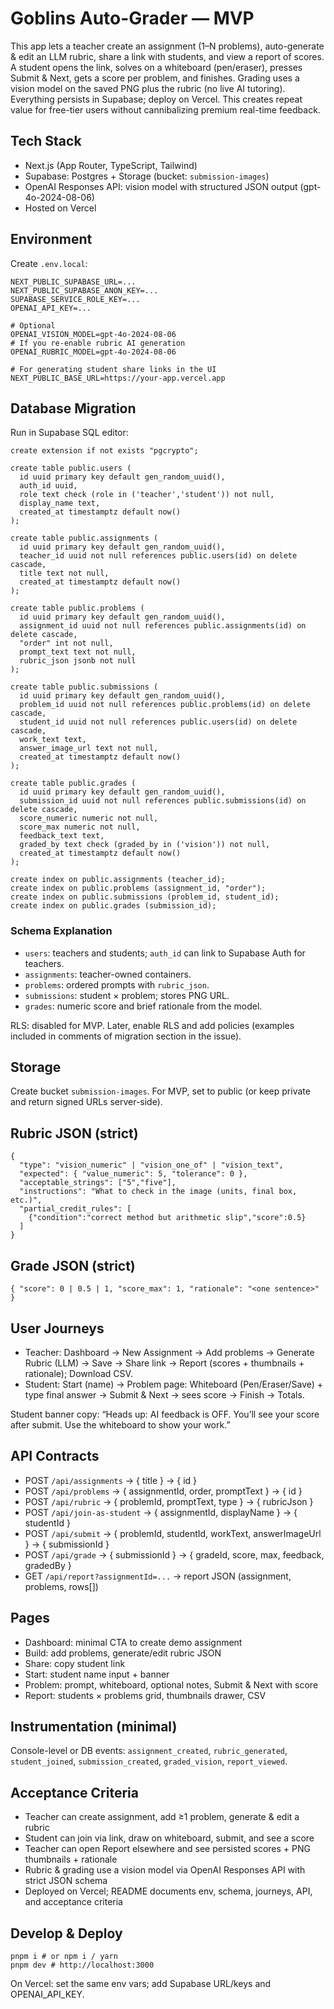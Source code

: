 # Goblins Auto-Grader — MVP

This app lets a teacher create an assignment (1–N problems), auto-generate & edit an LLM rubric, share a link with students, and view a report of scores. A student opens the link, solves on a whiteboard (pen/eraser), presses Submit & Next, gets a score per problem, and finishes. Grading uses a vision model on the saved PNG plus the rubric (no live AI tutoring). Everything persists in Supabase; deploy on Vercel. This creates repeat value for free-tier users without cannibalizing premium real-time feedback.

## Tech Stack
- Next.js (App Router, TypeScript, Tailwind)
- Supabase: Postgres + Storage (bucket: `submission-images`)
- OpenAI Responses API: vision model with structured JSON output (gpt-4o-2024-08-06)
- Hosted on Vercel

## Environment
Create `.env.local`:

```
NEXT_PUBLIC_SUPABASE_URL=...
NEXT_PUBLIC_SUPABASE_ANON_KEY=...
SUPABASE_SERVICE_ROLE_KEY=...
OPENAI_API_KEY=...

# Optional
OPENAI_VISION_MODEL=gpt-4o-2024-08-06
# If you re-enable rubric AI generation
OPENAI_RUBRIC_MODEL=gpt-4o-2024-08-06

# For generating student share links in the UI
NEXT_PUBLIC_BASE_URL=https://your-app.vercel.app
```

## Database Migration
Run in Supabase SQL editor:

```
create extension if not exists "pgcrypto";

create table public.users (
  id uuid primary key default gen_random_uuid(),
  auth_id uuid,
  role text check (role in ('teacher','student')) not null,
  display_name text,
  created_at timestamptz default now()
);

create table public.assignments (
  id uuid primary key default gen_random_uuid(),
  teacher_id uuid not null references public.users(id) on delete cascade,
  title text not null,
  created_at timestamptz default now()
);

create table public.problems (
  id uuid primary key default gen_random_uuid(),
  assignment_id uuid not null references public.assignments(id) on delete cascade,
  "order" int not null,
  prompt_text text not null,
  rubric_json jsonb not null
);

create table public.submissions (
  id uuid primary key default gen_random_uuid(),
  problem_id uuid not null references public.problems(id) on delete cascade,
  student_id uuid not null references public.users(id) on delete cascade,
  work_text text,
  answer_image_url text not null,
  created_at timestamptz default now()
);

create table public.grades (
  id uuid primary key default gen_random_uuid(),
  submission_id uuid not null references public.submissions(id) on delete cascade,
  score_numeric numeric not null,
  score_max numeric not null,
  feedback_text text,
  graded_by text check (graded_by in ('vision')) not null,
  created_at timestamptz default now()
);

create index on public.assignments (teacher_id);
create index on public.problems (assignment_id, "order");
create index on public.submissions (problem_id, student_id);
create index on public.grades (submission_id);
```

### Schema Explanation
- `users`: teachers and students; `auth_id` can link to Supabase Auth for teachers.
- `assignments`: teacher-owned containers.
- `problems`: ordered prompts with `rubric_json`.
- `submissions`: student × problem; stores PNG URL.
- `grades`: numeric score and brief rationale from the model.

RLS: disabled for MVP. Later, enable RLS and add policies (examples included in comments of migration section in the issue).

## Storage
Create bucket `submission-images`. For MVP, set to public (or keep private and return signed URLs server-side).

## Rubric JSON (strict)
```
{
  "type": "vision_numeric" | "vision_one_of" | "vision_text",
  "expected": { "value_numeric": 5, "tolerance": 0 },
  "acceptable_strings": ["5","five"],
  "instructions": "What to check in the image (units, final box, etc.)",
  "partial_credit_rules": [
    {"condition":"correct method but arithmetic slip","score":0.5}
  ]
}
```

## Grade JSON (strict)
```
{ "score": 0 | 0.5 | 1, "score_max": 1, "rationale": "<one sentence>" }
```

## User Journeys
- Teacher: Dashboard → New Assignment → Add problems → Generate Rubric (LLM) → Save → Share link → Report (scores + thumbnails + rationale); Download CSV.
- Student: Start (name) → Problem page: Whiteboard (Pen/Eraser/Save) + type final answer → Submit & Next → sees score → Finish → Totals.

Student banner copy: “Heads up: AI feedback is OFF. You’ll see your score after submit. Use the whiteboard to show your work.”

## API Contracts
- POST `/api/assignments` → { title } → { id }
- POST `/api/problems` → { assignmentId, order, promptText } → { id }
- POST `/api/rubric` → { problemId, promptText, type } → { rubricJson }
- POST `/api/join-as-student` → { assignmentId, displayName } → { studentId }
- POST `/api/submit` → { problemId, studentId, workText, answerImageUrl } → { submissionId }
- POST `/api/grade` → { submissionId } → { gradeId, score, max, feedback, gradedBy }
- GET `/api/report?assignmentId=...` → report JSON (assignment, problems, rows[])

## Pages
- Dashboard: minimal CTA to create demo assignment
- Build: add problems, generate/edit rubric JSON
- Share: copy student link
- Start: student name input + banner
- Problem: prompt, whiteboard, optional notes, Submit & Next with score
- Report: students × problems grid, thumbnails drawer, CSV

## Instrumentation (minimal)
Console-level or DB events: `assignment_created`, `rubric_generated`, `student_joined`, `submission_created`, `graded_vision`, `report_viewed`.

## Acceptance Criteria
- Teacher can create assignment, add ≥1 problem, generate & edit a rubric
- Student can join via link, draw on whiteboard, submit, and see a score
- Teacher can open Report elsewhere and see persisted scores + PNG thumbnails + rationale
- Rubric & grading use a vision model via OpenAI Responses API with strict JSON schema
- Deployed on Vercel; README documents env, schema, journeys, API, and acceptance criteria

## Develop & Deploy
```
pnpm i # or npm i / yarn
pnpm dev # http://localhost:3000
```

On Vercel: set the same env vars; add Supabase URL/keys and OPENAI_API_KEY.


